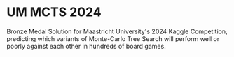 # UM MCTS 2024
Bronze Medal Solution for Maastricht University's 2024 Kaggle Competition, predicting which variants of Monte-Carlo Tree Search will perform well or poorly against each other in hundreds of board games.
